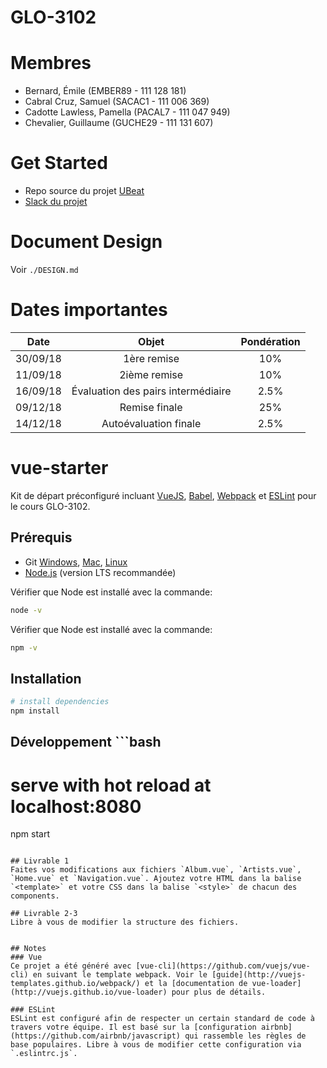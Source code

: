 # GLO-3102

# Membres

- Bernard, Émile (EMBER89 - 111 128 181)
- Cabral Cruz, Samuel (SACAC1 - 111 006 369)
- Cadotte Lawless, Pamella (PACAL7 - 111 047 949)
- Chevalier, Guillaume (GUCHE29 - 111 131 607)


# Get Started

- Repo source du projet [UBeat](https://github.com/GLO3102/UBeat)
- [Slack du projet](https://glo3102-a2018.slack.com/)

# Document Design

Voir `./DESIGN.md`

# Dates importantes

| Date | Objet | Pondération |
| :---: | :---: | :---: |
| 30/09/18 | 1ère remise | 10% |
| 11/09/18 | 2ième remise | 10% |
| 16/09/18 | Évaluation des pairs intermédiaire | 2.5% |
| 09/12/18 | Remise finale | 25% |
| 14/12/18 | Autoévaluation finale | 2.5% |

# vue-starter

Kit de départ préconfiguré incluant [VueJS](https://github.com/vuejs/vue), [Babel](https://babeljs.io/), [Webpack](https://webpack.js.org/) et [ESLint](https://eslint.org/) pour le cours GLO-3102.

## Prérequis
- Git [Windows](http://www.git-scm.com/book/en/Getting-Started-Installing-Git#Installing-on-Windows), [Mac](http://www.git-scm.com/book/en/Getting-Started-Installing-Git#Installing-on-Mac), [Linux](http://www.git-scm.com/book/en/Getting-Started-Installing-Git#Installing-on-Linux)
- [Node.js](https://nodejs.org/en/) (version LTS recommandée)

Vérifier que Node est installé avec la commande:
```bash
node -v
```
Vérifier que Node est installé avec la commande:
```bash
npm -v
```

## Installation

```bash
# install dependencies
npm install
```

## Développement ```bash
# serve with hot reload at localhost:8080
npm start
```

## Livrable 1
Faites vos modifications aux fichiers `Album.vue`, `Artists.vue`, `Home.vue` et `Navigation.vue`. Ajoutez votre HTML dans la balise `<template>` et votre CSS dans la balise `<style>` de chacun des components.

## Livrable 2-3
Libre à vous de modifier la structure des fichiers.


## Notes
### Vue
Ce projet a été généré avec [vue-cli](https://github.com/vuejs/vue-cli) en suivant le template webpack. Voir le [guide](http://vuejs-templates.github.io/webpack/) et la [documentation de vue-loader](http://vuejs.github.io/vue-loader) pour plus de détails.

### ESLint
ESLint est configuré afin de respecter un certain standard de code à travers votre équipe. Il est basé sur la [configuration airbnb](https://github.com/airbnb/javascript) qui rassemble les règles de base populaires. Libre à vous de modifier cette configuration via `.eslintrc.js`.

